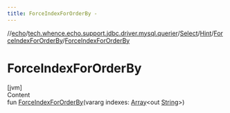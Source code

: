 ```yaml
---
title: ForceIndexForOrderBy -
---
```

//[echo](../../../../index.md)/[tech.whence.echo.support.jdbc.driver.mysql.querier](../../../index.md)/[Select](../../index.md)/[Hint](../index.md)/[ForceIndexForOrderBy](index.md)/[ForceIndexForOrderBy](-force-index-for-order-by.md)



# ForceIndexForOrderBy  
[jvm]  
Content  
fun [ForceIndexForOrderBy](-force-index-for-order-by.md)(vararg indexes: [Array](https://kotlinlang.org/api/latest/jvm/stdlib/kotlin/-array/index.html)<out [String](https://kotlinlang.org/api/latest/jvm/stdlib/kotlin/-string/index.html)>)  




